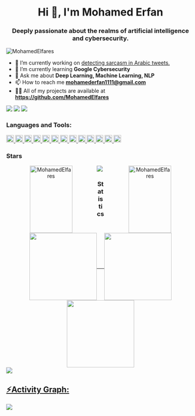 <h1 align="center">Hi 👋, I'm Mohamed Erfan</h1>
<h3 align="center">Deeply passionate about the realms of artificial intelligence and cybersecurity.</h3>
<p align="left"> <img src="https://komarev.com/ghpvc/?username=MohamedElfares&label=Profile%20views&color=0e75b6&style=flat" alt="MohamedElfares" /> </p>

- 🔭 I’m currently working on [detecting sarcasm in Arabic tweets.](https://github.com/YaserHabib/ArabicSarcasmDetection)
- 🌱 I’m currently learning **Google Cybersecurity**
- 💬 Ask me about **Deep Learning, Machine Learning, NLP**
- 📫 How to reach me **mohamederfan1111@gmail.com**
- 👨‍💻 All of my projects are available at **https://github.com/MohamedElfares**

<div> <a href="https://www.linkedin.com/in/Mohamed Erfan" target="_blank"><img src="https://img.shields.io/badge/LinkedIn-0077B5?style=for-the-badge&logo=linkedin&logoColor=white" target="_blank"></a>
<a href="https://github.com/MohamedElfares" target="_blank"><img src="https://img.shields.io/badge/GitHub-100000?style=for-the-badge&logo=github&logoColor=white" target="_blank"></a>
<a href = "mailto:mohamederfan1111@gmail.com"><img src="https://img.shields.io/badge/-Gmail-%23333?style=for-the-badge&logo=gmail&logoColor=white" target="_blank"></a>
</div>

<h3 align="left">Languages and Tools:</h3>
<p align="left">
   <a href="https://cplusplus.com/">
    <img src="https://img.shields.io/badge/Lang-_?style=flat-squre&logo=c%2B%2B&logoColor=blue&label=C%2B%2B&labelColor=white&color=blue" alt="CPP" target="_blank" height="20em"/>
  </a>
  <a href="https://www.python.org/">
    <img src="https://img.shields.io/badge/Lang-_?style=flat-squre&logo=python&logoColor=blue&label=PYTHON&labelColor=white&color=%23ffd43b" alt="Python" target="_blank" height="20em"/>
  </a>
  <a href="https://www.java.com/">
    <img src="https://img.shields.io/badge/Lang-_?style=flat-squre&logo=java&logoColor=blue&label=JAVA&labelColor=white&color=%23f89820" alt="Java" target="_blank" height="20em"/>
  </a>
  <a href="https://developer.mozilla.org/en-US/docs/Web/HTML">
    <img src="https://img.shields.io/badge/Lang-_?style=flat-squre&logo=HTML5&logoColor=blue&label=HTML&labelColor=white&color=blue" alt="HTML" target="_blank" height="20em"/>
  </a>
  <a href="https://www.w3.org/Style/CSS/Overview.en.html">
    <img src="https://img.shields.io/badge/Style-_?style=flat-squre&logo=css3&logoColor=blue&label=CSS&labelColor=white&color=blue" alt="Css" target="_blank" height="20em"/>
  </a>
  <a href="https://www.mysql.com/">
    <img src="https://img.shields.io/badge/Data_Mang-_?style=flat-squre&logo=mysql&logoColor=blue&label=MySQL&labelColor=%23f29111&color=%2300758f" alt="Mysql" target="_blank" height="20em"/>
  </a>
  <a href="https://www.kernel.org/">
    <img src="https://img.shields.io/badge/Kernel-_?style=flat-squre&logo=linux&logoColor=blue&label=LINUX&labelColor=white&color=black" alt="Linux" target="_blank" height="20em"/>
  </a>
  <a href="https://git-scm.com/">
    <img src="https://img.shields.io/badge/Track-_?style=flat-squre&logo=git&logoColor=blue&label=GIT&labelColor=%233e2c00&color=%23f1502f" alt="Git" target="_blank" height="20em"/>
  </a>
  <a href="https://pandas.pydata.org/">
    <img src="https://img.shields.io/badge/DataFrame-black?style=flat-square&logo=Pandas&label=Pandas&color=white" alt="Pandas" target="_blank" height="20em"/>
  </a>
  <a href="https://scikit-learn.org/">
    <img src="https://img.shields.io/badge/Macine_Learning-_?style=flat-squre&logo=scikit-learn&logoColor=blue&label=scikit-learn&labelColor=orange&color=blue" alt="Scikit" target="_blank" height="20em"/>
  </a>
  <a href="https://numpy.org/">
    <img src="https://img.shields.io/badge/Array-_?style=flat-square&logo=NumPy&label=NumPy&color=blue" alt="Numpy" target="_blank" height="20em"/>
  </a>
  <a href="https://www.tensorflow.org/">
    <img src="https://img.shields.io/badge/Deep_Learning-_?style=flat-square&logo=TensorFlow&label=TensorFlow&color=orange" alt="Tensorflow" target="_blank" height="20em"/>
  </a>
  <a href="https://keras.io//">
    <img src="https://img.shields.io/badge/Deep_Learning-_?style=flat-square&logo=Keras&label=Keras&color=red" alt="Keras" target="_blank" height="20em"/>
  </a>
</p>


<h3 align="left">Stars</h3>
<p align="center">
  <img align="left" height="180em" width="47.5%" src="https://github-readme-stats.vercel.app/api?username=MohamedElfares&show_icons=true&locale=en&theme=dracula" alt="MohamedElfares" />
  <img align="right" height="180em" width="47.5%" src="https://github-readme-streak-stats.herokuapp.com/?user=MohamedElfares&&theme=dracula" alt="MohamedElfares" />
</p>

<img src="https://user-images.githubusercontent.com/73097560/115834477-dbab4500-a447-11eb-908a-139a6edaec5c.gif"><h3 align="center">Statistics</h3>
<div align="center">
<a href="https://github.com/MohamedElfares">
<img align="center" src="http://github-profile-summary-cards.vercel.app/api/cards/stats?username=MohamedElfares&theme=dracula" height="180em" /> &nbsp; &nbsp;
<img align="center" src="http://github-profile-summary-cards.vercel.app/api/cards/productive-time?username=MohamedElfares&theme=dracula" height="180em" />
<img align="center" src="http://github-profile-summary-cards.vercel.app/api/cards/profile-details?username=MohamedElfares&theme=dracula" height="180em" />
</div>
<img src="https://user-images.githubusercontent.com/73097560/115834477-dbab4500-a447-11eb-908a-139a6edaec5c.gif"><h2 align="left">⚡Activity Graph:</h2>
<img align="center" src="https://github-readme-activity-graph.vercel.app/graph?username=MohamedElfares&theme=dracula"/>
